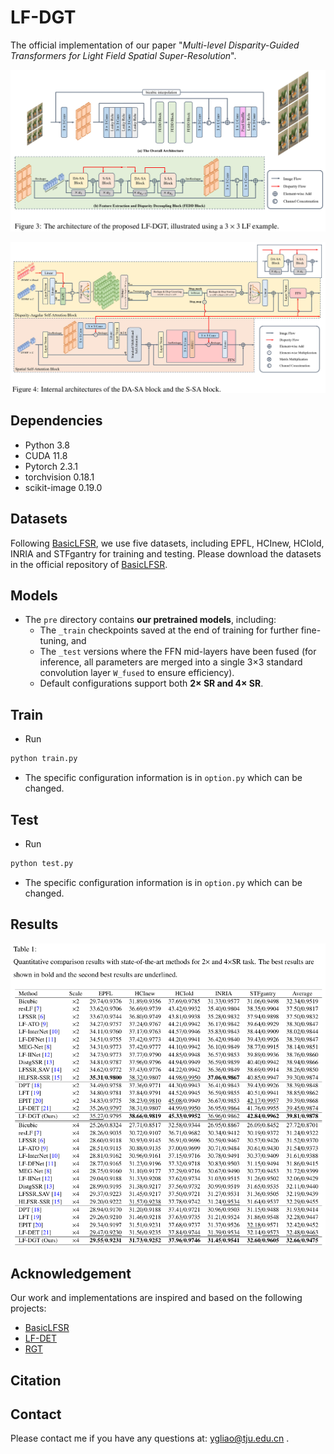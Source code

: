 # LF-DGT

The official implementation of our paper "*Multi-level Disparity-Guided Transformers for Light Field Spatial Super-Resolution*".

![network_architecture](./images/network_architecture.png)

![internal_architectures_of_the_DA-SA_block_and_the_S-SA_block](./images/internal_architectures_of_the_DA-SA_block_and_the_S-SA_block.png)

## Dependencies

* Python 3.8
* CUDA 11.8
* Pytorch 2.3.1
* torchvision 0.18.1
* scikit-image 0.19.0
  
## Datasets

Following [BasicLFSR](https://github.com/ZhengyuLiang24/BasicLFSR), we use five datasets, including EPFL, HCInew, HCIold, INRIA and STFgantry for training and testing. Please download the datasets in the official repository of [BasicLFSR](https://github.com/ZhengyuLiang24/BasicLFSR).

## Models

* The `pre` directory contains **our pretrained models**, including:
  * The `_train` checkpoints saved at the end of training for further fine-tuning, and
  * The `_test` versions where the FFN mid-layers have been fused (for inference, all parameters are merged into a single 3×3 standard convolution layer `W_fused` to ensure efficiency).
  * Default configurations support both **2× SR and 4× SR**.


## Train

- Run

```python
python train.py
```

- The specific configuration information is in `option.py` which can be changed.

## Test

- Run

```python
python test.py
```

- The specific configuration information is in `option.py` which can be changed.

## Results

![LFSSR_results](./images/LFSSR_results.png)

## Acknowledgement

Our work and implementations are inspired and based on the following projects:

- [BasicLFSR](https://github.com/ZhengyuLiang24/BasicLFSR)
- [LF-DET](https://github.com/Congrx/LF-DET)
- [RGT](https://github.com/zhengchen1999/RGT)



## Citation


## Contact

Please contact me if you have any questions at: [ygliao@tju.edu.cn](mailto:ygliao@tju.edu.cn) .

